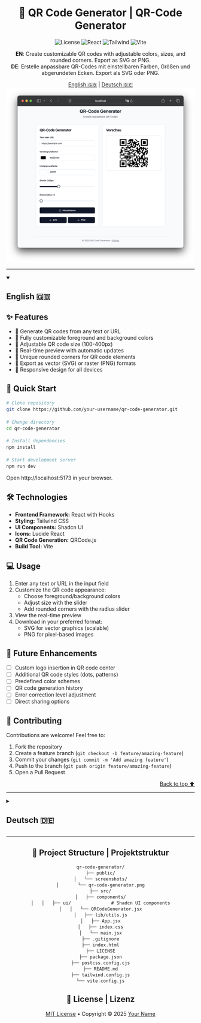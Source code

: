 <div align="center">

# 🔳 QR Code Generator | QR-Code Generator

![License](https://img.shields.io/badge/license-MIT-blue.svg)
![React](https://img.shields.io/badge/React-18-61DAFB?logo=react)
![Tailwind](https://img.shields.io/badge/Tailwind-3-38B2AC?logo=tailwind-css)
![Vite](https://img.shields.io/badge/Vite-5-646CFF?logo=vite)

**EN**: Create customizable QR codes with adjustable colors, sizes, and rounded corners. Export as SVG or PNG.  
**DE**: Erstelle anpassbare QR-Codes mit einstellbaren Farben, Größen und abgerundeten Ecken. Export als SVG oder PNG.

<div align="center">
  <a href="#-english">English 🇬🇧</a> | 
  <a href="#-deutsch">Deutsch 🇩🇪</a>
</div>

<img src="/public/screenshots/qr-code-generator.png" alt="QR Code Generator Screenshot" width="700px" />

</div>

---

<a id="-english"></a>
<details open>
<summary><h2>English 🇬🇧</h2></summary>

## ✨ Features

- 📱 Generate QR codes from any text or URL
- 🎨 Fully customizable foreground and background colors
- 📏 Adjustable QR code size (100-400px)
- 🔄 Real-time preview with automatic updates
- 🔲 Unique rounded corners for QR code elements
- 💾 Export as vector (SVG) or raster (PNG) formats
- 📱 Responsive design for all devices

## 🚀 Quick Start

```bash
# Clone repository
git clone https://github.com/your-username/qr-code-generator.git

# Change directory
cd qr-code-generator

# Install dependencies
npm install

# Start development server
npm run dev
```

Open http://localhost:5173 in your browser.

## 🛠️ Technologies

- **Frontend Framework:** React with Hooks
- **Styling:** Tailwind CSS
- **UI Components:** Shadcn UI
- **Icons:** Lucide React
- **QR Code Generation:** QRCode.js
- **Build Tool:** Vite

## 💻 Usage

1. Enter any text or URL in the input field
2. Customize the QR code appearance:
   - Choose foreground/background colors
   - Adjust size with the slider
   - Add rounded corners with the radius slider
3. View the real-time preview
4. Download in your preferred format:
   - SVG for vector graphics (scalable)
   - PNG for pixel-based images

## 🔮 Future Enhancements

- [ ] Custom logo insertion in QR code center
- [ ] Additional QR code styles (dots, patterns)
- [ ] Predefined color schemes
- [ ] QR code generation history
- [ ] Error correction level adjustment
- [ ] Direct sharing options

## 🤝 Contributing

Contributions are welcome! Feel free to:

1. Fork the repository
2. Create a feature branch (`git checkout -b feature/amazing-feature`)
3. Commit your changes (`git commit -m 'Add amazing feature'`)
4. Push to the branch (`git push origin feature/amazing-feature`)
5. Open a Pull Request

<div align="right"><a href="#-qr-code-generator--qr-code-generator">Back to top ⬆️</a></div>
</details>

---

<a id="-deutsch"></a>
<details>
<summary><h2>Deutsch 🇩🇪</h2></summary>

## ✨ Funktionen

- 📱 Generiere QR-Codes aus beliebigem Text oder URLs
- 🎨 Vollständig anpassbare Vordergrund- und Hintergrundfarben
- 📏 Einstellbare QR-Code-Größe (100-400px)
- 🔄 Echtzeit-Vorschau mit automatischer Aktualisierung
- 🔲 Einzigartige abgerundete Ecken für QR-Code-Elemente
- 💾 Export als Vektor- (SVG) oder Raster-Format (PNG)
- 📱 Responsives Design für alle Geräte

## 🚀 Schnellstart

```bash
# Repository klonen
git clone https://github.com/dein-username/qr-code-generator.git

# Verzeichnis wechseln
cd qr-code-generator

# Abhängigkeiten installieren
npm install

# Entwicklungsserver starten
npm run dev
```

Öffne http://localhost:5173 in deinem Browser.

## 🛠️ Technologien

- **Frontend-Framework:** React mit Hooks
- **Styling:** Tailwind CSS
- **UI-Komponenten:** Shadcn UI
- **Icons:** Lucide React
- **QR-Code-Generierung:** QRCode.js
- **Build-Tool:** Vite

## 💻 Verwendung

1. Gib beliebigen Text oder eine URL in das Eingabefeld ein
2. Passe das Erscheinungsbild des QR-Codes an:
   - Wähle Vordergrund-/Hintergrundfarben
   - Stelle die Größe mit dem Schieberegler ein
   - Füge abgerundete Ecken mit dem Radius-Schieberegler hinzu
3. Betrachte die Echtzeit-Vorschau
4. Lade den QR-Code in deinem bevorzugten Format herunter:
   - SVG für Vektorgrafiken (skalierbar)
   - PNG für pixelbasierte Bilder

## 🔮 Zukünftige Erweiterungen

- [ ] Einfügen eines benutzerdefinierten Logos in die QR-Code-Mitte
- [ ] Zusätzliche QR-Code-Stile (Punkte, Muster)
- [ ] Vordefinierte Farbschemata
- [ ] Verlauf der QR-Code-Generierung
- [ ] Anpassung der Fehlerkorrekturebene
- [ ] Direkte Freigabeoptionen

## 🤝 Mitwirken

Beiträge sind willkommen! Du kannst:

1. Das Repository forken
2. Einen Feature-Branch erstellen (`git checkout -b feature/tolle-funktion`)
3. Deine Änderungen committen (`git commit -m 'Füge tolle Funktion hinzu'`)
4. Zum Branch pushen (`git push origin feature/tolle-funktion`)
5. Einen Pull Request öffnen

<div align="right"><a href="#-qr-code-generator--qr-code-generator">Zurück nach oben ⬆️</a></div>
</details>

---

<div align="center">

## 🧩 Project Structure | Projektstruktur

```
qr-code-generator/
├── public/
│   └── screenshots/
│       └── qr-code-generator.png
├── src/
│   ├── components/
│   │   ├── ui/               # Shadcn UI components
│   │   └── QRCodeGenerator.jsx
│   ├── lib/utils.js
│   ├── App.jsx
│   ├── index.css
│   └── main.jsx
├── .gitignore
├── index.html
├── LICENSE
├── package.json
├── postcss.config.cjs
├── README.md
├── tailwind.config.js
└── vite.config.js
```

## 📄 License | Lizenz

[MIT License](LICENSE) • Copyright © 2025 [Your Name](https://github.com/your-username)

</div>